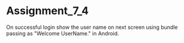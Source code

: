# Assignment_7_4
On successful login show the user name on next screen using bundle passing as "Welcome  UserName." in Android.
